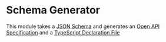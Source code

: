# Schema Generator

This module takes a [JSON Schema](http://json-schema.org/) and generates an [Open API Specification](https://swagger.io/specification/) and a [TypeScript Declaration File](https://www.typescriptlang.org/docs/handbook/declaration-files/introduction.html)

